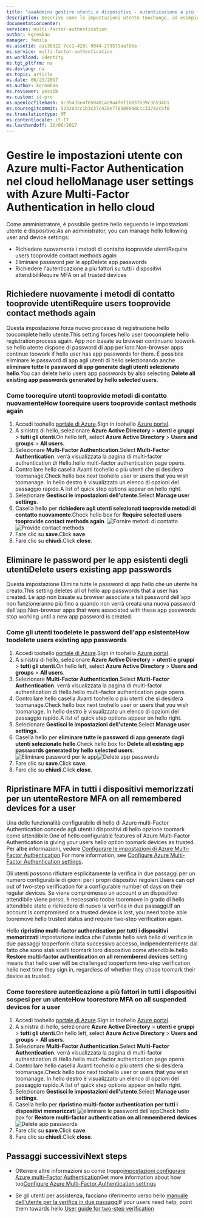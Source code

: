 ```yaml
---
title: "aaaAdmins gestire utenti e dispositivi - autenticazione a più fattori di Azure | Documenti Microsoft"
description: Descrive come le impostazioni utente toochange, ad esempio forzare hello utenti toodo hello processo prova nuovamente.
documentationcenter: 
services: multi-factor-authentication
author: kgremban
manager: femila
ms.assetid: aac3b922-7cc1-428c-9044-273579aa7b5a
ms.service: multi-factor-authentication
ms.workload: identity
ms.tgt_pltfrm: na
ms.devlang: na
ms.topic: article
ms.date: 06/23/2017
ms.author: kgremban
ms.reviewer: yossib
ms.custom: it-pro
ms.openlocfilehash: 8c35435e4f6504014d9a4f6f1b837639c3b53481
ms.sourcegitcommit: 523283cc1b3c37c428e77850964dc1c33742c5f0
ms.translationtype: MT
ms.contentlocale: it-IT
ms.lasthandoff: 10/06/2017
---
```

# <a name="manage-user-settings-with-azure-multi-factor-authentication-in-hello-cloud"></a><span data-ttu-id="8274f-103">Gestire le impostazioni utente con Azure multi-Factor Authentication nel cloud hello</span><span class="sxs-lookup"><span data-stu-id="8274f-103">Manage user settings with Azure Multi-Factor Authentication in hello cloud</span></span>
<span data-ttu-id="8274f-104">Come amministratore, è possibile gestire hello seguendo le impostazioni utente e dispositivo:</span><span class="sxs-lookup"><span data-stu-id="8274f-104">As an administrator, you can manage hello following user and device settings:</span></span>

* <span data-ttu-id="8274f-105">Richiedere nuovamente i metodi di contatto tooprovide utenti</span><span class="sxs-lookup"><span data-stu-id="8274f-105">Require users tooprovide contact methods again</span></span>
* <span data-ttu-id="8274f-106">Eliminare password per le app</span><span class="sxs-lookup"><span data-stu-id="8274f-106">Delete app passwords</span></span>
* <span data-ttu-id="8274f-107">Richiedere l'autenticazione a più fattori su tutti i dispositivi attendibili</span><span class="sxs-lookup"><span data-stu-id="8274f-107">Require MFA on all trusted devices</span></span> 

## <a name="require-users-tooprovide-contact-methods-again"></a><span data-ttu-id="8274f-108">Richiedere nuovamente i metodi di contatto tooprovide utenti</span><span class="sxs-lookup"><span data-stu-id="8274f-108">Require users tooprovide contact methods again</span></span>
<span data-ttu-id="8274f-109">Questa impostazione forza nuovo processo di registrazione hello toocomplete hello utente.</span><span class="sxs-lookup"><span data-stu-id="8274f-109">This setting forces hello user toocomplete hello registration process again.</span></span> <span data-ttu-id="8274f-110">App non basate su browser continuano toowork se hello utente dispone di password di app per loro.</span><span class="sxs-lookup"><span data-stu-id="8274f-110">Non-browser apps continue toowork if hello user has app passwords for them.</span></span>  <span data-ttu-id="8274f-111">È possibile eliminare le password di app agli utenti di hello selezionando anche **eliminare tutte le password di app generate dagli utenti selezionato hello**.</span><span class="sxs-lookup"><span data-stu-id="8274f-111">You can delete hello users app passwords by also selecting **Delete all existing app passwords generated by hello selected users**.</span></span>

### <a name="how-toorequire-users-tooprovide-contact-methods-again"></a><span data-ttu-id="8274f-112">Come toorequire utenti tooprovide metodi di contatto nuovamente</span><span class="sxs-lookup"><span data-stu-id="8274f-112">How toorequire users tooprovide contact methods again</span></span>
1. <span data-ttu-id="8274f-113">Accedi toohello [portale di Azure](https://portal.azure.com).</span><span class="sxs-lookup"><span data-stu-id="8274f-113">Sign in toohello [Azure portal](https://portal.azure.com).</span></span>
2. <span data-ttu-id="8274f-114">A sinistra di hello, selezionare **Azure Active Directory** > **utenti e gruppi** > **tutti gli utenti**.</span><span class="sxs-lookup"><span data-stu-id="8274f-114">On hello left, select **Azure Active Directory** > **Users and groups** > **All users**.</span></span>
3. <span data-ttu-id="8274f-115">Selezionare **Multi-Factor Authentication**.</span><span class="sxs-lookup"><span data-stu-id="8274f-115">Select **Multi-Factor Authentication**.</span></span> <span data-ttu-id="8274f-116">verrà visualizzata la pagina di multi-factor authentication di Hello.</span><span class="sxs-lookup"><span data-stu-id="8274f-116">hello multi-factor authentication page opens.</span></span> 
4. <span data-ttu-id="8274f-117">Controllare hello casella Avanti toohello o più utenti che si desidera toomanage.</span><span class="sxs-lookup"><span data-stu-id="8274f-117">Check hello box next toohello user or users that you wish toomanage.</span></span> <span data-ttu-id="8274f-118">In hello destro è visualizzato un elenco di opzioni del passaggio rapido.</span><span class="sxs-lookup"><span data-stu-id="8274f-118">A list of quick step options appear on hello right.</span></span> 
5. <span data-ttu-id="8274f-119">Selezionare **Gestisci le impostazioni dell'utente**.</span><span class="sxs-lookup"><span data-stu-id="8274f-119">Select **Manage user settings**.</span></span>
6. <span data-ttu-id="8274f-120">Casella hello per **richiedere agli utenti selezionati tooprovide metodi di contatto nuovamente**.</span><span class="sxs-lookup"><span data-stu-id="8274f-120">Check hello box for **Require selected users tooprovide contact methods again**.</span></span>
   <span data-ttu-id="8274f-121">![Fornire metodi di contatto](./media/multi-factor-authentication-manage-users-and-devices/reproofup.png)</span><span class="sxs-lookup"><span data-stu-id="8274f-121">![Provide contact methods](./media/multi-factor-authentication-manage-users-and-devices/reproofup.png)</span></span>
7. <span data-ttu-id="8274f-122">Fare clic su **save**.</span><span class="sxs-lookup"><span data-stu-id="8274f-122">Click **save**.</span></span>
8. <span data-ttu-id="8274f-123">Fare clic su **chiudi**.</span><span class="sxs-lookup"><span data-stu-id="8274f-123">Click **close**.</span></span>

## <a name="delete-users-existing-app-passwords"></a><span data-ttu-id="8274f-124">Eliminare le password per le app esistenti degli utenti</span><span class="sxs-lookup"><span data-stu-id="8274f-124">Delete users existing app passwords</span></span>
<span data-ttu-id="8274f-125">Questa impostazione Elimina tutte le password di app hello che un utente ha creato.</span><span class="sxs-lookup"><span data-stu-id="8274f-125">This setting deletes all of hello app passwords that a user has created.</span></span> <span data-ttu-id="8274f-126">Le app non basate su browser associate a tali password dell'app non funzioneranno più fino a quando non verrà creata una nuova password dell'app.</span><span class="sxs-lookup"><span data-stu-id="8274f-126">Non-browser apps that were associated with these app passwords stop working until a new app password is created.</span></span>

### <a name="how-toodelete-users-existing-app-passwords"></a><span data-ttu-id="8274f-127">Come gli utenti toodelete le password dell'app esistente</span><span class="sxs-lookup"><span data-stu-id="8274f-127">How toodelete users existing app passwords</span></span>
1. <span data-ttu-id="8274f-128">Accedi toohello [portale di Azure](https://portal.azure.com).</span><span class="sxs-lookup"><span data-stu-id="8274f-128">Sign in toohello [Azure portal](https://portal.azure.com).</span></span>
2. <span data-ttu-id="8274f-129">A sinistra di hello, selezionare **Azure Active Directory** > **utenti e gruppi** > **tutti gli utenti**.</span><span class="sxs-lookup"><span data-stu-id="8274f-129">On hello left, select **Azure Active Directory** > **Users and groups** > **All users**.</span></span>
3. <span data-ttu-id="8274f-130">Selezionare **Multi-Factor Authentication**.</span><span class="sxs-lookup"><span data-stu-id="8274f-130">Select **Multi-Factor Authentication**.</span></span> <span data-ttu-id="8274f-131">verrà visualizzata la pagina di multi-factor authentication di Hello.</span><span class="sxs-lookup"><span data-stu-id="8274f-131">hello multi-factor authentication page opens.</span></span> 
6. <span data-ttu-id="8274f-132">Controllare hello casella Avanti toohello o più utenti che si desidera toomanage.</span><span class="sxs-lookup"><span data-stu-id="8274f-132">Check hello box next toohello user or users that you wish toomanage.</span></span> <span data-ttu-id="8274f-133">In hello destro è visualizzato un elenco di opzioni del passaggio rapido.</span><span class="sxs-lookup"><span data-stu-id="8274f-133">A list of quick step options appear on hello right.</span></span> 
7. <span data-ttu-id="8274f-134">Selezionare **Gestisci le impostazioni dell'utente**.</span><span class="sxs-lookup"><span data-stu-id="8274f-134">Select **Manage user settings**.</span></span>
8. <span data-ttu-id="8274f-135">Casella hello per **eliminare tutte le password di app generate dagli utenti selezionato hello**.</span><span class="sxs-lookup"><span data-stu-id="8274f-135">Check hello box for **Delete all existing app passwords generated by hello selected users**.</span></span>
   <span data-ttu-id="8274f-136">![Eliminare password per le app](./media/multi-factor-authentication-manage-users-and-devices/deleteapppasswords.png)</span><span class="sxs-lookup"><span data-stu-id="8274f-136">![Delete app passwords](./media/multi-factor-authentication-manage-users-and-devices/deleteapppasswords.png)</span></span>
9. <span data-ttu-id="8274f-137">Fare clic su **save**.</span><span class="sxs-lookup"><span data-stu-id="8274f-137">Click **save**.</span></span>
10. <span data-ttu-id="8274f-138">Fare clic su **chiudi**.</span><span class="sxs-lookup"><span data-stu-id="8274f-138">Click **close**.</span></span>

## <a name="restore-mfa-on-all-remembered-devices-for-a-user"></a><span data-ttu-id="8274f-139">Ripristinare MFA in tutti i dispositivi memorizzati per un utente</span><span class="sxs-lookup"><span data-stu-id="8274f-139">Restore MFA on all remembered devices for a user</span></span>
<span data-ttu-id="8274f-140">Una delle funzionalità configurabile di hello di Azure multi-Factor Authentication concede agli utenti i dispositivi di hello opzione toomark come attendibile.</span><span class="sxs-lookup"><span data-stu-id="8274f-140">One of hello configurable features of Azure Multi-Factor Authentication is giving your users hello option toomark devices as trusted.</span></span> <span data-ttu-id="8274f-141">Per altre informazioni, vedere [Configurare le impostazioni di Azure Multi-Factor Authentication](multi-factor-authentication-whats-next.md#remember-multi-factor-authentication-for-devices-that-users-trust).</span><span class="sxs-lookup"><span data-stu-id="8274f-141">For more information, see [Configure Azure Multi-Factor Authentication settings](multi-factor-authentication-whats-next.md#remember-multi-factor-authentication-for-devices-that-users-trust).</span></span>

<span data-ttu-id="8274f-142">Gli utenti possono rifiutare esplicitamente la verifica in due passaggi per un numero configurabile di giorni per i propri dispositivi regolari.</span><span class="sxs-lookup"><span data-stu-id="8274f-142">Users can opt out of two-step verification for a configurable number of days on their regular devices.</span></span> <span data-ttu-id="8274f-143">Se viene compromesso un account o un dispositivo attendibile viene perso, è necessario toobe tooremove in grado di hello attendibile stato e richiedere di nuovo la verifica in due passaggi.</span><span class="sxs-lookup"><span data-stu-id="8274f-143">If an account is compromised or a trusted device is lost, you need toobe able tooremove hello trusted status and require two-step verification again.</span></span>

<span data-ttu-id="8274f-144">Hello **ripristino multi-factor authentication per tutti i dispositivi memorizzati** impostazione indica che l'utente hello sarà hello di verifica in due passaggi tooperform citata successivo accesso, indipendentemente dal fatto che sono stati scelti toomark loro dispositivo come attendibile.</span><span class="sxs-lookup"><span data-stu-id="8274f-144">hello **Restore multi-factor authentication on all remembered devices** setting means that hello user will be challenged tooperform two-step verification hello next time they sign in, regardless of whether they chose toomark their device as trusted.</span></span> 

### <a name="how-toorestore-mfa-on-all-suspended-devices-for-a-user"></a><span data-ttu-id="8274f-145">Come toorestore autenticazione a più fattori in tutti i dispositivi sospesi per un utente</span><span class="sxs-lookup"><span data-stu-id="8274f-145">How toorestore MFA on all suspended devices for a user</span></span>
1. <span data-ttu-id="8274f-146">Accedi toohello [portale di Azure](https://portal.azure.com).</span><span class="sxs-lookup"><span data-stu-id="8274f-146">Sign in toohello [Azure portal](https://portal.azure.com).</span></span>
2. <span data-ttu-id="8274f-147">A sinistra di hello, selezionare **Azure Active Directory** > **utenti e gruppi** > **tutti gli utenti**.</span><span class="sxs-lookup"><span data-stu-id="8274f-147">On hello left, select **Azure Active Directory** > **Users and groups** > **All users**.</span></span>
3. <span data-ttu-id="8274f-148">Selezionare **Multi-Factor Authentication**.</span><span class="sxs-lookup"><span data-stu-id="8274f-148">Select **Multi-Factor Authentication**.</span></span> <span data-ttu-id="8274f-149">verrà visualizzata la pagina di multi-factor authentication di Hello.</span><span class="sxs-lookup"><span data-stu-id="8274f-149">hello multi-factor authentication page opens.</span></span> 
6. <span data-ttu-id="8274f-150">Controllare hello casella Avanti toohello o più utenti che si desidera toomanage.</span><span class="sxs-lookup"><span data-stu-id="8274f-150">Check hello box next toohello user or users that you wish toomanage.</span></span> <span data-ttu-id="8274f-151">In hello destro è visualizzato un elenco di opzioni del passaggio rapido.</span><span class="sxs-lookup"><span data-stu-id="8274f-151">A list of quick step options appear on hello right.</span></span> 
7. <span data-ttu-id="8274f-152">Selezionare **Gestisci le impostazioni dell'utente**.</span><span class="sxs-lookup"><span data-stu-id="8274f-152">Select **Manage user settings**.</span></span>
8. <span data-ttu-id="8274f-153">Casella hello per **ripristino multi-factor authentication per tutti i dispositivi memorizzati**
   ![eliminare le password dell'app](./media/multi-factor-authentication-manage-users-and-devices/rememberdevices.png)</span><span class="sxs-lookup"><span data-stu-id="8274f-153">Check hello box for **Restore multi-factor authentication on all remembered devices**
![Delete app passwords](./media/multi-factor-authentication-manage-users-and-devices/rememberdevices.png)</span></span>
9. <span data-ttu-id="8274f-154">Fare clic su **save**.</span><span class="sxs-lookup"><span data-stu-id="8274f-154">Click **save**.</span></span>
10. <span data-ttu-id="8274f-155">Fare clic su **chiudi**.</span><span class="sxs-lookup"><span data-stu-id="8274f-155">Click **close**.</span></span>

## <a name="next-steps"></a><span data-ttu-id="8274f-156">Passaggi successivi</span><span class="sxs-lookup"><span data-stu-id="8274f-156">Next steps</span></span>

- <span data-ttu-id="8274f-157">Ottenere altre informazioni su come troppo[impostazioni configurare Azure multi-Factor Authentication](multi-factor-authentication-whats-next.md)</span><span class="sxs-lookup"><span data-stu-id="8274f-157">Get more information about how too[Configure Azure Multi-Factor Authentication settings](multi-factor-authentication-whats-next.md)</span></span>

- <span data-ttu-id="8274f-158">Se gli utenti per assistenza, facciano riferimento verso hello [manuale dell'utente per la verifica in due passaggi](./end-user/multi-factor-authentication-end-user.md)</span><span class="sxs-lookup"><span data-stu-id="8274f-158">If your users need help, point them towards hello [User guide for two-step verification](./end-user/multi-factor-authentication-end-user.md)</span></span>
